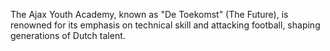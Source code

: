 The Ajax Youth Academy, known as "De Toekomst" (The Future), is renowned for its emphasis on technical skill and attacking football, shaping generations of Dutch talent.
